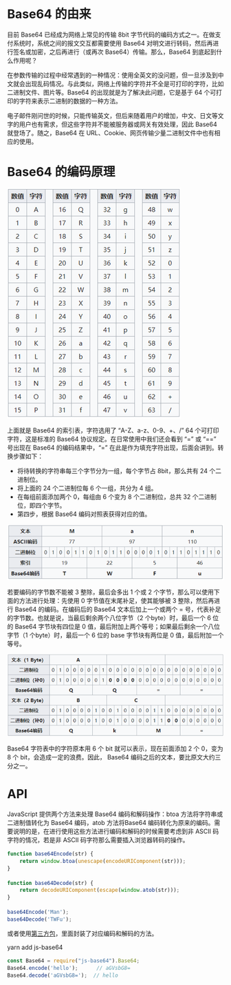 # Base64 的由来

目前 Base64 已经成为网络上常见的传输 8bit 字节代码的编码方式之一。在做支付系统时，系统之间的报文交互都需要使用 Base64 对明文进行转码，然后再进行签名或加密，之后再进行（或再次 Base64）传输。那么，Base64 到底起到什么作用呢？

在参数传输的过程中经常遇到的一种情况：使用全英文的没问题，但一旦涉及到中文就会出现乱码情况。与此类似，网络上传输的字符并不全是可打印的字符，比如二进制文件、图片等。Base64 的出现就是为了解决此问题，它是基于 64 个可打印的字符来表示二进制的数据的一种方法。

电子邮件刚问世的时候，只能传输英文，但后来随着用户的增加，中文、日文等文字的用户也有需求，但这些字符并不能被服务器或网关有效处理，因此 Base64 就登场了。随之，Base64 在 URL、Cookie、网页传输少量二进制文件中也有相应的使用。

# Base64 的编码原理

![Base64 编码索引表](img/Base64编码索引表.png)

上面就是 Base64 的索引表，字符选用了 “A-Z、a-z、0-9、+、/” 64 个可打印字符，这是标准的 Base64 协议规定。在日常使用中我们还会看到 “=” 或 “==” 号出现在 Base64 的编码结果中，“=” 在此是作为填充字符出现，后面会讲到。转换步骤如下：
- 将待转换的字符串每三个字节分为一组，每个字节占 8bit，那么共有 24 个二进制位。
- 将上面的 24 个二进制位每 6 个一组，共分为 4 组。
- 在每组前面添加两个 0，每组由 6 个变为 8 个二进制位，总共 32 个二进制位，即四个字节。
- 第四步，根据 Base64 编码对照表获得对应的值。

![编码Man](img/编码Man.png)

若要编码的字节数不能被 3 整除，最后会多出 1 个或 2 个字节，那么可以使用下面的方法进行处理：先使用 0 字节值在末尾补足，使其能够被 3 整除，然后再进行 Base64 的编码。在编码后的 Base64 文本后加上一个或两个 = 号，代表补足的字节数。也就是说，当最后剩余两个八位字节（2 个byte）时，最后一个 6 位的 Base64 字节块有四位是 0 值，最后附加上两个等号；如果最后剩余一个八位字节（1 个byte）时，最后一个 6 位的 base 字节块有两位是 0 值，最后附加一个等号。

![编码字节数不能整除3](img/编码字节数不能整除3.png)

Base64 字符表中的字符原本用 6 个 bit 就可以表示，现在前面添加 2 个 0，变为 8 个 bit，会造成一定的浪费。因此， Base64 编码之后的文本，要比原文大约三分之一。 

# API

JavaScript 提供两个方法来处理 Base64 编码和解码操作：btoa 方法将字符串或二进制值转化为 Base64 编码，atob 方法将Base64 编码转化为原来的编码。需要说明的是，在进行使用这些方法进行编码和解码的时候需要考虑到非 ASCII 码字符的情况，若是非 ASCII 码字符那么需要插入浏览器转码的操作。

```js
function base64Encode(str) {
    return window.btoa(unescape(encodeURIComponent(str)));
}
 
function base64Decode(str) {
    return decodeURIComponent(escape(window.atob(str)));
}
 
base64Encode('Man');                 
base64Decode('TWFu'); 
```

或者使用[第三方包](https://github.com/dankogai/js-base64)，里面封装了对应编码和解码的方法。

yarn add js-base64

```js
const Base64 = require("js-base64").Base64;
Base64.encode('hello');      // aGVsbG8=
Base64.decode('aGVsbG8=');  // hello
```
